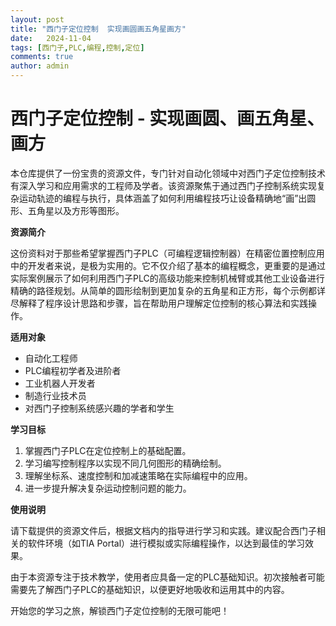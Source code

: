 ```yaml
---
layout: post
title: "西门子定位控制  实现画圆画五角星画方"
date:   2024-11-04
tags: [西门子,PLC,编程,控制,定位]
comments: true
author: admin
---
```

# 西门子定位控制 - 实现画圆、画五角星、画方

本仓库提供了一份宝贵的资源文件，专门针对自动化领域中对西门子定位控制技术有深入学习和应用需求的工程师及学者。该资源聚焦于通过西门子控制系统实现复杂运动轨迹的编程与执行，具体涵盖了如何利用编程技巧让设备精确地“画”出圆形、五角星以及方形等图形。

**资源简介**

这份资料对于那些希望掌握西门子PLC（可编程逻辑控制器）在精密位置控制应用中的开发者来说，是极为实用的。它不仅介绍了基本的编程概念，更重要的是通过实际案例展示了如何利用西门子PLC的高级功能来控制机械臂或其他工业设备进行精确的路径规划。从简单的圆形绘制到更加复杂的五角星和正方形，每个示例都详尽解释了程序设计思路和步骤，旨在帮助用户理解定位控制的核心算法和实践操作。

**适用对象**

- 自动化工程师
- PLC编程初学者及进阶者
- 工业机器人开发者
- 制造行业技术员
- 对西门子控制系统感兴趣的学者和学生

**学习目标**

1. 掌握西门子PLC在定位控制上的基础配置。
2. 学习编写控制程序以实现不同几何图形的精确绘制。
3. 理解坐标系、速度控制和加减速策略在实际编程中的应用。
4. 进一步提升解决复杂运动控制问题的能力。

**使用说明**

请下载提供的资源文件后，根据文档内的指导进行学习和实践。建议配合西门子相关的软件环境（如TIA Portal）进行模拟或实际编程操作，以达到最佳的学习效果。

由于本资源专注于技术教学，使用者应具备一定的PLC基础知识。初次接触者可能需要先了解西门子PLC的基础知识，以便更好地吸收和运用其中的内容。

开始您的学习之旅，解锁西门子定位控制的无限可能吧！